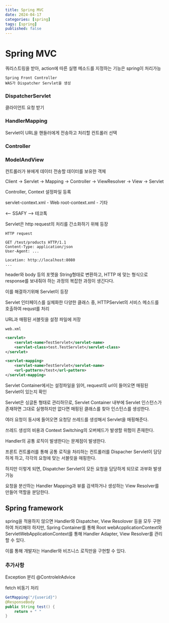 ```yaml
---
title: Spring MVC
date: 2024-04-17
categories: [spring]
tags: [spring]
published: false
---
```


# Spring MVC

쿼리스트링을 받아, action에 따른 실행 메소드를 지정하는 기능은 spring이 처리가능

    Spring Front Controller
    WAS가 Dispatcher Servlet을 생성

### DispatcherServlet

클라이언트 요청 받기

### HandlerMapping

Servlet이 URL을 핸들러에게 전송하고 처리할 컨트롤러 선택

### Controller

### ModelAndView

컨트롤러가 뷰에게 데이터 전송할 데이터를 보유한 객체

Client -> Servlet -> Mapping -> Controller -> ViewResolver -> View -> Servlet

Controller, Context 설정파일 등록

servlet-context.xml - Web
root-context.xml - 기타

<-- SSAFY
--> 테코톡

Servlet은 http request의 처리를 간소화하기 위해 등장

`HTTP request`

    GET /test/products HTTP/1.1
    Content-Type: application/json
    User-Agent: ...

    Location: http://localhost:8080
    ...

header와 body 등의 포멧을 String형태로 변환하고, HTTP 에 맞는 형식으로 response를 보내줘야 하는 과정의 복잡한 과정이 생긴다다.

이를 해결하기위해 Servlet이 등장

Servlet 인터페이스를 실체화한 다양한 클래스 중, HTTPServlet의 서비스 메소드를 호출하여 requst를 처리

URL과 매핑된 서블릿을 설정 파일에 저장

`web.xml`

```xml
<servlet>
    <servlet-name>TestServlet</servlet-name>
    <servlet-class>test.TestServlet</servlet-class>
</servlet>

<servlet-mapping>
    <servlet-name>TestServlet</servlet-name>
    <url-pattern>/test</url-pattern>
</servlet-mapping>

```

Servlet Container에서는 설정파일을 읽어, request의 url이 들어오면 매핑된 Servlet이 있는지 확인

Servlet은 싱글톤 형태로 관리하므로, Servlet Container 내부에 Servlet 인스턴스가 존재하면 그대로 실행하지만 없다면 매핑된 클래스를 찾아 인스턴스를 생성한다.

여러 요청이 동시에 들어오면 요청당 쓰레드를 생성해서 Servlet을 매핑해준다.

쓰레드 생성의 비용과 Context Switching의 오버헤드가 발생할 위험이 존재한다.

Handler의 공통 로직이 발생한다는 문제점이 발생한다.

프론트 컨트롤러를 통해 공통 로직을 처리하는 컨트롤러를 Dispacher Servlet이 담당하게 하고, 각각의 요청에 맞는 서블릿을 매핑한다.

하지만 이렇게 되면, Dispatcher Servlet이 모든 요청을 담당하게 되므로 과부화 발생 가능

요청을 분산하는 Handler Mapping과 뷰를 검색하거나 생성하는 View Resolver를 만들어 역할을 분담한다.

## Spring framework

spring을 적용하지 않으면 Handler와 Dispatcher, View Resolover 등을 모두 구현하여 처리해야 하지만,
Spring Container를 통해 Root webAcpplicationContext와 ServletWebApplicationContext를 통해 Handler Adapter, View Resolver를 관리할 수 있다.

이를 통해 개발자는 Handler와 비즈니스 로직만을 구현할 수 있다.

### 추가사항

Exception 분리
@ControlelrAdvice

fetch 비동기 처리

```java
GetMapping("/{userid}")
@ResponseBody
public String test() {
    return + " "
}
```
